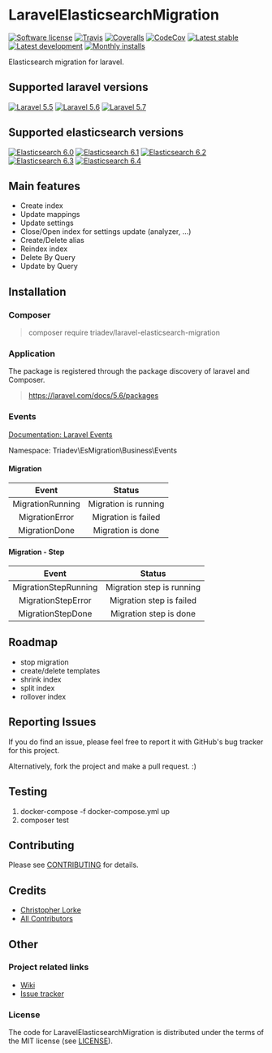 # LaravelElasticsearchMigration

[![Software license][ico-license]](LICENSE)
[![Travis][ico-travis]][link-travis]
[![Coveralls](https://coveralls.io/repos/github/triadev/LaravelElasticsearchMigration/badge.svg?branch=master)](https://coveralls.io/github/triadev/LaravelElasticsearchMigration?branch=master)
[![CodeCov](https://codecov.io/gh/triadev/LaravelElasticsearchMigration/branch/master/graph/badge.svg)](https://codecov.io/gh/triadev/LaravelElasticsearchMigration)
[![Latest stable][ico-version-stable]][link-packagist]
[![Latest development][ico-version-dev]][link-packagist]
[![Monthly installs][ico-downloads-monthly]][link-downloads]

Elasticsearch migration for laravel.

## Supported laravel versions
[![Laravel 5.5][icon-l55]][link-laravel]
[![Laravel 5.6][icon-l56]][link-laravel]
[![Laravel 5.7][icon-l57]][link-laravel]

## Supported elasticsearch versions
[![Elasticsearch 6.0][icon-e60]][link-elasticsearch]
[![Elasticsearch 6.1][icon-e61]][link-elasticsearch]
[![Elasticsearch 6.2][icon-e62]][link-elasticsearch]
[![Elasticsearch 6.3][icon-e63]][link-elasticsearch]
[![Elasticsearch 6.4][icon-e64]][link-elasticsearch]

## Main features
- Create index
- Update mappings
- Update settings
- Close/Open index for settings update (analyzer, ...)
- Create/Delete alias
- Reindex index
- Delete By Query
- Update by Query

## Installation

### Composer
> composer require triadev/laravel-elasticsearch-migration

### Application
The package is registered through the package discovery of laravel and Composer.
>https://laravel.com/docs/5.6/packages

### Events
[Documentation: Laravel Events](https://laravel.com/docs/5.7/events)

Namespace: Triadev\EsMigration\Business\Events

#### Migration
| Event        | Status  |
|:-------------:|:-----:|
| MigrationRunning | Migration is running |
| MigrationError | Migration is failed |
| MigrationDone | Migration is done |

#### Migration - Step
| Event        | Status  |
|:-------------:|:-----:|
| MigrationStepRunning | Migration step is running |
| MigrationStepError | Migration step is failed |
| MigrationStepDone | Migration step is done |

## Roadmap
- stop migration
- create/delete templates
- shrink index
- split index
- rollover index

## Reporting Issues
If you do find an issue, please feel free to report it with GitHub's bug tracker for this project.

Alternatively, fork the project and make a pull request. :)

## Testing
1. docker-compose -f docker-compose.yml up
2. composer test

## Contributing
Please see [CONTRIBUTING](CONTRIBUTING.md) for details.

## Credits
- [Christopher Lorke][link-author]
- [All Contributors][link-contributors]

## Other

### Project related links
- [Wiki](https://github.com/triadev/LaravelElasticsearchMigration/wiki)
- [Issue tracker](https://github.com/triadev/LaravelElasticsearchMigration/issues)

### License
The code for LaravelElasticsearchMigration is distributed under the terms of the MIT license (see [LICENSE](LICENSE)).

[ico-license]: https://img.shields.io/github/license/triadev/LaravelElasticsearchMigration.svg?style=flat-square
[ico-version-stable]: https://img.shields.io/packagist/v/triadev/laravel-elasticsearch-migration.svg?style=flat-square
[ico-version-dev]: https://img.shields.io/packagist/vpre/triadev/laravel-elasticsearch-migration.svg?style=flat-square
[ico-downloads-monthly]: https://img.shields.io/packagist/dm/triadev/laravel-elasticsearch-migration.svg?style=flat-square
[ico-travis]: https://travis-ci.org/triadev/LaravelElasticsearchMigration.svg?branch=master

[link-packagist]: https://packagist.org/packages/triadev/laravel-elasticsearch-migration
[link-downloads]: https://packagist.org/packages/triadev/laravel-elasticsearch-migration/stats
[link-travis]: https://travis-ci.org/triadev/LaravelElasticsearchMigration

[icon-l55]: https://img.shields.io/badge/Laravel-5.5-brightgreen.svg?style=flat-square
[icon-l56]: https://img.shields.io/badge/Laravel-5.6-brightgreen.svg?style=flat-square
[icon-l57]: https://img.shields.io/badge/Laravel-5.7-brightgreen.svg?style=flat-square

[icon-e60]: https://img.shields.io/badge/Elasticsearch-6.0-brightgreen.svg?style=flat-square
[icon-e61]: https://img.shields.io/badge/Elasticsearch-6.1-brightgreen.svg?style=flat-square
[icon-e62]: https://img.shields.io/badge/Elasticsearch-6.2-brightgreen.svg?style=flat-square
[icon-e63]: https://img.shields.io/badge/Elasticsearch-6.3-brightgreen.svg?style=flat-square
[icon-e64]: https://img.shields.io/badge/Elasticsearch-6.4-brightgreen.svg?style=flat-square

[link-laravel]: https://laravel.com
[link-elasticsearch]: https://www.elastic.co/
[link-author]: https://github.com/triadev
[link-contributors]: ../../contributors
